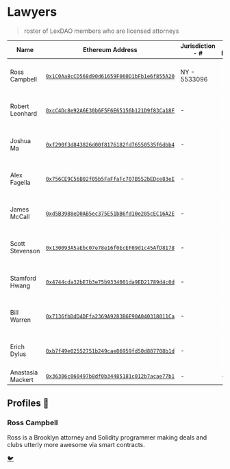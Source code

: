 # Lawyers
> roster of LexDAO members who are licensed attorneys

Name | Ethereum Address | Jurisdiction - # | Legal Engineering | 
------------ | ------------- | ------------- | ------------- |
Ross Campbell | [`0x1C0Aa8cCD568d90d61659F060D1bFb1e6f855A20`](https://etherscan.io/address/0x1c0aa8ccd568d90d61659f060d1bfb1e6f855a20) | NY - 5533096 | ![Blockchain Wizard](https://raw.githubusercontent.com/gemwise-invests/Meta-Skill/master/asset/img/white-mage.png) |
Robert Leonhard | [`0xcC4Dc8e92A6E30b6F5F6E65156b121D9f83Ca18F`](https://etherscan.io/address/0xcc4dc8e92a6e30b6f5f6e65156b121d9f83ca18f) | - | ![Blockchain Wizard](https://raw.githubusercontent.com/gemwise-invests/Meta-Skill/master/asset/img/white-mage.png) |
Joshua Ma | [`0xf290f3d843826d00f8176182fd76550535f6dbb4`](https://etherscan.io/address/0xf290f3d843826d00f8176182fd76550535f6dbb4) | - | ![Blockchain Wizard](https://raw.githubusercontent.com/gemwise-invests/Meta-Skill/master/asset/img/white-mage.png) |
Alex Fagella | [`0x756CE9C56B02f05b5FaFfaFc707B552bEDce83eE`](https://etherscan.io/address/0x756ce9c56b02f05b5faffafc707b552bedce83ee) | - | ![Blockchain Wizard](https://raw.githubusercontent.com/gemwise-invests/Meta-Skill/master/asset/img/white-mage.png) |
James McCall | [`0xd5B3988eD0AB5ec375E51bB6fd10e205cEC16A2E`](https://etherscan.io/address/0xd5B3988eD0AB5ec375E51bB6fd10e205cEC16A2E) | - | ![Blockchain Wizard](https://raw.githubusercontent.com/gemwise-invests/Meta-Skill/master/asset/img/white-mage.png) |
Scott Stevenson | [`0x130093A5aEbc07e78e16f0EcEF09d1c45AfD8178`](https://etherscan.io/address/0x130093A5aEbc07e78e16f0EcEF09d1c45AfD8178) | - | ![Blockchain Wizard](https://raw.githubusercontent.com/gemwise-invests/Meta-Skill/master/asset/img/white-mage.png) |
Stamford Hwang | [`0x4744cda32bE7b3e75b9334001da9ED21789d4c0d`](https://etherscan.io/address/0x4744cda32bE7b3e75b9334001da9ED21789d4c0d) | - | ![Blockchain Wizard](https://raw.githubusercontent.com/gemwise-invests/Meta-Skill/master/asset/img/white-mage.png) |
Bill Warren | [`0x7136fbDdD4DFfa2369A9283B6E90A040318011Ca`](https://etherscan.io/address/0x7136fbDdD4DFfa2369A9283B6E90A040318011Ca) | - | ![Blockchain Wizard](https://raw.githubusercontent.com/gemwise-invests/Meta-Skill/master/asset/img/white-mage.png) |
Erich Dylus | [`0xb7f49e02552751b249cae86959fd50d887708b1d`](https://etherscan.io/address/0xb7f49e02552751b249cae86959fd50d887708b1d) | - | ![Blockchain Wizard](https://raw.githubusercontent.com/gemwise-invests/Meta-Skill/master/asset/img/white-mage.png) |
Anastasia Mackert | [`0x36306c060497b8df0b34485181c012b7acae77b1`](https://etherscan.io/address/0x36306c060497b8df0b34485181c012b7acae77b1) | - | - |

## Profiles 👤

### Ross Campbell 

Ross is a Brooklyn attorney and Solidity programmer making deals and clubs utterly more awesome via smart contracts.

[🐦](https://twitter.com/r_ross_campbell) 

